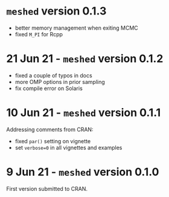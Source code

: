 # `meshed` version 0.1.3

 * better memory management when exiting MCMC
 * fixed `M_PI` for Rcpp

# 21 Jun 21 - `meshed` version 0.1.2

 * fixed a couple of typos in docs
 * more OMP options in prior sampling
 * fix compile error on Solaris

# 10 Jun 21 - `meshed` version 0.1.1

Addressing comments from CRAN:

 * fixed `par()` setting on vignette
 * set `verbose=0` in all vignettes and examples

# 9 Jun 21 - `meshed` version 0.1.0

First version submitted to CRAN.
